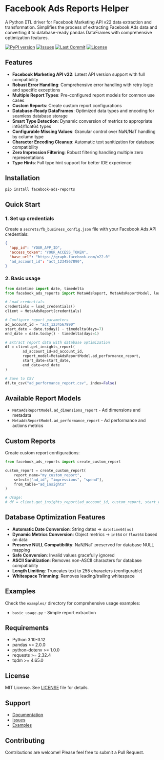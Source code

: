 # Facebook Ads Reports Helper

A Python ETL driver for Facebook Marketing API v22 data extraction and transformation. Simplifies the process of extracting Facebook Ads data and converting it to database-ready pandas DataFrames with comprehensive optimization features.

[![PyPI version](https://img.shields.io/pypi/v/facebook-ads-reports)](https://pypi.org/project/facebook-ads-reports/)
[![Issues](https://img.shields.io/github/issues/machado000/facebook-ads-reports)](https://github.com/machado000/facebook-ads-reports/issues)
[![Last Commit](https://img.shields.io/github/last-commit/machado000/facebook-ads-reports)](https://github.com/machado000/facebook-ads-reports/commits/main)
[![License](https://img.shields.io/badge/License-GPL-yellow.svg)](https://github.com/machado000/facebook-ads-reports/blob/main/LICENSE)

## Features

- **Facebook Marketing API v22**: Latest API version support with full compatibility
- **Robust Error Handling**: Comprehensive error handling with retry logic and specific exceptions
- **Multiple Report Types**: Pre-configured report models for common use cases
- **Custom Reports**: Create custom report configurations
- **Database-Ready DataFrames**: Optimized data types and encoding for seamless database storage
- **Smart Type Detection**: Dynamic conversion of metrics to appropriate int64/float64 types
- **Configurable Missing Values**: Granular control over NaN/NaT handling by column type
- **Character Encoding Cleanup**: Automatic text sanitization for database compatibility
- **Zero Impression Filtering**: Robust filtering handling multiple zero representations
- **Type Hints**: Full type hint support for better IDE experience

## Installation

```bash
pip install facebook-ads-reports
```

## Quick Start

### 1. Set up credentials

Create a `secrets/fb_business_config.json` file with your Facebook Ads API credentials:

```json
{
  "app_id": "YOUR_APP_ID",
  "access_token": "YOUR_ACCESS_TOKEN",
  "base_url": "https://graph.facebook.com/v22.0"
  "ad_account_id": "act_1234567890",
}
```

### 2. Basic usage

```python
from datetime import date, timedelta
from facebook_ads_reports import MetaAdsReport, MetaAdsReportModel, load_credentials

# Load credentials
credentials = load_credentials()
client = MetaAdsReport(credentials)

# Configure report parameters
ad_account_id = "act_1234567890"
start_date = date.today() - timedelta(days=7)
end_date = date.today() - timedelta(days=1)

# Extract report data with database optimization
df = client.get_insights_report(
        ad_account_id=ad_account_id,
        report_model=MetaAdsReportModel.ad_performance_report,
        start_date=start_date,
        end_date=end_date
)

# Save to CSV
df.to_csv("ad_performance_report.csv", index=False)
```


## Available Report Models

- `MetaAdsReportModel.ad_dimensions_report` - Ad dimensions and metadata
- `MetaAdsReportModel.ad_performance_report` - Ad performance and actions metrics

## Custom Reports

Create custom report configurations:

```python
from facebook_ads_reports import create_custom_report

custom_report = create_custom_report(
    report_name="my_custom_report",
    select=["ad_id", "impressions", "spend"],
    from_table="ad_insights"
)

# Usage:
# df = client.get_insights_report(ad_account_id, custom_report, start_date, end_date)
```

## Database Optimization Features

- **Automatic Date Conversion**: String dates → `datetime64[ns]`
- **Dynamic Metrics Conversion**: Object metrics → `int64` or `float64` based on data
- **Preserve NULL Compatibility**: NaN/NaT preserved for database NULL mapping
- **Safe Conversion**: Invalid values gracefully ignored
- **ASCII Sanitization**: Removes non-ASCII characters for database compatibility
- **Length Limiting**: Truncates text to 255 characters (configurable)
- **Whitespace Trimming**: Removes leading/trailing whitespace


## Examples

Check the `examples/` directory for comprehensive usage examples:

- `basic_usage.py` - Simple report extraction


## Requirements

- Python 3.10-3.12
- pandas >= 2.0.0
- python-dotenv >= 1.0.0
- requests >= 2.32.4
- tqdm >= 4.65.0


## License

MIT License. See [LICENSE](LICENSE) file for details.


## Support

- [Documentation](https://github.com/machado000/facebook-ads-reports#readme)
- [Issues](https://github.com/machado000/facebook-ads-reports/issues)
- [Examples](examples/)


## Contributing

Contributions are welcome! Please feel free to submit a Pull Request.